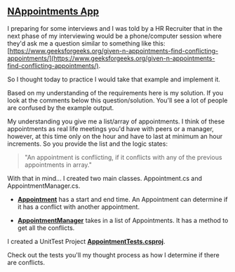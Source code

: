 ## [NAppointments App](https://github.com/jb1t/csharp/tree/master/NAppointementsApp)

I preparing for some interviews and I was told by a HR Recruiter that in the next phase of my interviewing would be a phone/computer session where they'd ask me a question similar to something like this: [https://www.geeksforgeeks.org/given-n-appointments-find-conflicting-appointments/](https://www.geeksforgeeks.org/given-n-appointments-find-conflicting-appointments/).

So I thought today to practice I would take that example and implement it. 

Based on my understanding of the requirements here is my solution. If you look at the comments below this question/solution. You'll see a lot of people are confused by the example output.

My understanding you give me a list/array of appointments. I think of these appointments as real life meetings you'd have with peers or a manager, however, at this time only on the hour and have to last at minimum an hour increments. So you provide the list and the logic states:[](http://)

> "An appointment is conflicting, if it conflicts with any of the previous appointments in array."

With that in mind... I created two main classes. Appointment.cs and AppointmentManager.cs.

- **[Appointment](https://github.com/jb1t/csharp/blob/master/NAppointementsApp/NAppointments/Appointment.cs)** has a start and end time. An Appointment can determine if it has a conflict with another appointment.

- **[AppointmentManager](https://github.com/jb1t/csharp/blob/master/NAppointementsApp/NAppointments/AppointmentManager.cs)** takes in a list of Appointments. It has a method to get all the conflicts.

I created a UnitTest Project **[AppointmentTests.csproj](https://github.com/jb1t/csharp/tree/master/NAppointementsApp/AppointementTests)**.

Check out the tests you'll my thought process as how I determine if there are conflicts. 
